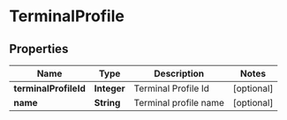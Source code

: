 
# TerminalProfile

## Properties
Name | Type | Description | Notes
------------ | ------------- | ------------- | -------------
**terminalProfileId** | **Integer** | Terminal Profile Id |  [optional]
**name** | **String** | Terminal profile name |  [optional]



